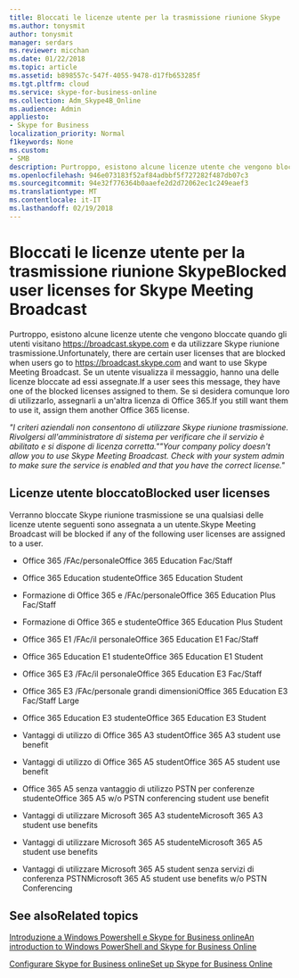 ```yaml
---
title: Bloccati le licenze utente per la trasmissione riunione Skype
ms.author: tonysmit
author: tonysmit
manager: serdars
ms.reviewer: micchan
ms.date: 01/22/2018
ms.topic: article
ms.assetid: b898557c-547f-4055-9478-d17fb653285f
ms.tgt.pltfrm: cloud
ms.service: skype-for-business-online
ms.collection: Adm_Skype4B_Online
ms.audience: Admin
appliesto:
- Skype for Business
localization_priority: Normal
f1keywords: None
ms.custom:
- SMB
description: Purtroppo, esistono alcune licenze utente che vengono bloccate quando l'utente passare a https://broadcast.skype.com e da utilizzare Skype riunione trasmissione. Se un utente visualizza il messaggio, hanno una delle licenze bloccate ad essi assegnate. Se si desidera comunque loro di utilizzarlo, assegnarli a un'altra licenza di Office 365.
ms.openlocfilehash: 946e073183f52af84adbbf5f727282f487db07c3
ms.sourcegitcommit: 94e32f776364b0aaefe2d2d72062ec1c249eaef3
ms.translationtype: MT
ms.contentlocale: it-IT
ms.lasthandoff: 02/19/2018
---
```

# <a name="blocked-user-licenses-for-skype-meeting-broadcast"></a><span data-ttu-id="b9408-105">Bloccati le licenze utente per la trasmissione riunione Skype</span><span class="sxs-lookup"><span data-stu-id="b9408-105">Blocked user licenses for Skype Meeting Broadcast</span></span>

<span data-ttu-id="b9408-106">Purtroppo, esistono alcune licenze utente che vengono bloccate quando gli utenti visitano https://broadcast.skype.com e da utilizzare Skype riunione trasmissione.</span><span class="sxs-lookup"><span data-stu-id="b9408-106">Unfortunately, there are certain user licenses that are blocked when users go to https://broadcast.skype.com and want to use Skype Meeting Broadcast.</span></span> <span data-ttu-id="b9408-107">Se un utente visualizza il messaggio, hanno una delle licenze bloccate ad essi assegnate.</span><span class="sxs-lookup"><span data-stu-id="b9408-107">If a user sees this message, they have one of the blocked licenses assigned to them.</span></span> <span data-ttu-id="b9408-108">Se si desidera comunque loro di utilizzarlo, assegnarli a un'altra licenza di Office 365.</span><span class="sxs-lookup"><span data-stu-id="b9408-108">If you still want them to use it, assign them another Office 365 license.</span></span>
  
 <span data-ttu-id="b9408-109">*"I criteri aziendali non consentono di utilizzare Skype riunione trasmissione. Rivolgersi all'amministratore di sistema per verificare che il servizio è abilitato e si dispone di licenza corretta."*</span><span class="sxs-lookup"><span data-stu-id="b9408-109">*"Your company policy doesn't allow you to use Skype Meeting Broadcast. Check with your system admin to make sure the service is enabled and that you have the correct license."*</span></span> 
  
## <a name="blocked-user-licenses"></a><span data-ttu-id="b9408-110">Licenze utente bloccato</span><span class="sxs-lookup"><span data-stu-id="b9408-110">Blocked user licenses</span></span>

<span data-ttu-id="b9408-111">Verranno bloccate Skype riunione trasmissione se una qualsiasi delle licenze utente seguenti sono assegnata a un utente.</span><span class="sxs-lookup"><span data-stu-id="b9408-111">Skype Meeting Broadcast will be blocked if any of the following user licenses are assigned to a user.</span></span>
  
- <span data-ttu-id="b9408-112">Office 365 /FAc/personale</span><span class="sxs-lookup"><span data-stu-id="b9408-112">Office 365 Education Fac/Staff</span></span>
    
- <span data-ttu-id="b9408-113">Office 365 Education studente</span><span class="sxs-lookup"><span data-stu-id="b9408-113">Office 365 Education Student</span></span>
    
- <span data-ttu-id="b9408-114">Formazione di Office 365 e /FAc/personale</span><span class="sxs-lookup"><span data-stu-id="b9408-114">Office 365 Education Plus Fac/Staff</span></span>
    
- <span data-ttu-id="b9408-115">Formazione di Office 365 e studente</span><span class="sxs-lookup"><span data-stu-id="b9408-115">Office 365 Education Plus Student</span></span>
    
- <span data-ttu-id="b9408-116">Office 365 E1 /FAc/il personale</span><span class="sxs-lookup"><span data-stu-id="b9408-116">Office 365 Education E1 Fac/Staff</span></span>
    
- <span data-ttu-id="b9408-117">Office 365 Education E1 studente</span><span class="sxs-lookup"><span data-stu-id="b9408-117">Office 365 Education E1 Student</span></span>
    
- <span data-ttu-id="b9408-118">Office 365 E3 /FAc/il personale</span><span class="sxs-lookup"><span data-stu-id="b9408-118">Office 365 Education E3 Fac/Staff</span></span>
    
- <span data-ttu-id="b9408-119">Office 365 E3 /FAc/personale grandi dimensioni</span><span class="sxs-lookup"><span data-stu-id="b9408-119">Office 365 Education E3 Fac/Staff Large</span></span>
    
- <span data-ttu-id="b9408-120">Office 365 Education E3 studente</span><span class="sxs-lookup"><span data-stu-id="b9408-120">Office 365 Education E3 Student</span></span>
    
- <span data-ttu-id="b9408-121">Vantaggi di utilizzo di Office 365 A3 student</span><span class="sxs-lookup"><span data-stu-id="b9408-121">Office 365 A3 student use benefit</span></span>
    
- <span data-ttu-id="b9408-122">Vantaggi di utilizzo di Office 365 A5 student</span><span class="sxs-lookup"><span data-stu-id="b9408-122">Office 365 A5 student use benefit</span></span>
    
- <span data-ttu-id="b9408-123">Office 365 A5 senza vantaggio di utilizzo PSTN per conferenze studente</span><span class="sxs-lookup"><span data-stu-id="b9408-123">Office 365 A5 w/o PSTN conferencing student use benefit</span></span>
    
- <span data-ttu-id="b9408-124">Vantaggi di utilizzare Microsoft 365 A3 studente</span><span class="sxs-lookup"><span data-stu-id="b9408-124">Microsoft 365 A3 student use benefits</span></span>
    
- <span data-ttu-id="b9408-125">Vantaggi di utilizzare Microsoft 365 A5 studente</span><span class="sxs-lookup"><span data-stu-id="b9408-125">Microsoft 365 A5 student use benefits</span></span>
    
- <span data-ttu-id="b9408-126">Vantaggi di utilizzare Microsoft 365 A5 student senza servizi di conferenza PSTN</span><span class="sxs-lookup"><span data-stu-id="b9408-126">Microsoft 365 A5 student use benefits w/o PSTN Conferencing</span></span>
    
## <a name="related-topics"></a><span data-ttu-id="b9408-127">See also</span><span class="sxs-lookup"><span data-stu-id="b9408-127">Related topics</span></span>

[<span data-ttu-id="b9408-128">Introduzione a Windows Powershell e Skype for Business online</span><span class="sxs-lookup"><span data-stu-id="b9408-128">An introduction to Windows PowerShell and Skype for Business Online</span></span>](https://go.microsoft.com/fwlink/?LinkId=525039)
  
[<span data-ttu-id="b9408-129">Configurare Skype for Business online</span><span class="sxs-lookup"><span data-stu-id="b9408-129">Set up Skype for Business Online</span></span>](../set-up-skype-for-business-online/set-up-skype-for-business-online.md)
